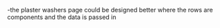 -the plaster washers page could be designed better where the rows are components and the data is passed in

